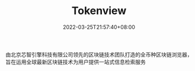 ﻿---
weight: 
title: "Tokenview"
description: "由北京芯智引擎科技有限公司领先的区块链技术团队打造的全币种区块链浏览器，旨在运用全球最新区块链技术为用户提供一站式信息检索服务"
date: 2022-03-25T21:57:40+08:00
lastmod: 2022-03-25T16:45:40+08:00
draft: false
authors: ["Metabd"]
featuredImage: "tokenview.png"
link: ""
tags: ["区块链浏览器","Tokenview"]
categories: ["navigation"]
navigation: ["区块链浏览器"]
lightgallery: true
toc: true
pinned: false
recommend: false
recommend1: false
---
由北京芯智引擎科技有限公司领先的区块链技术团队打造的全币种区块链浏览器，旨在运用全球最新区块链技术为用户提供一站式信息检索服务
